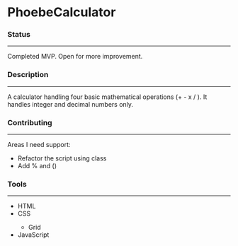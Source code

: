 # PhoebeCalculator
<h3>Status</h3>
<hr>
<p>Completed MVP. Open for more improvement.</p>
<h3>Description</h3>
<hr>
<p>A calculator handling four basic mathematical operations (+ - x / ). It handles integer and decimal numbers only.</p>
<h3>Contributing</h3>
<hr>
<p>Areas I need support:</p>
<ul>
    <li>Refactor the script using class</li>
    <li>Add % and () </li>
</ul>
<h3>Tools</h3>
<hr>
<ul>
    <li>HTML</li>
    <li>CSS</li>
        <ul>
            <li>Grid</li>
        </ul>
    <li>JavaScript</li>
</ul>


